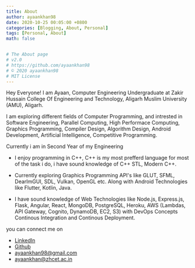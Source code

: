 ```yaml
---
title: About
author: ayaankhan98
date: 2020-10-25 00:05:00 +0800
categories: [Blogging, About, Personal]
tags: [Personal, About]
math: false


# The About page
# v2.0
# https://github.com/ayaankhan98
# © 2020 ayaankhan98
# MIT License
---
```


Hey Everyone! I am Ayaan, Computer Engineering Undergraduate at Zakir Hussain College Of Engineering and Technology, Aligarh Muslim University (AMU), Aligarh.

I am exploring different fields of Computer Programming, and intrested in Software Engineering, Parallel Computing, High Performace Computing, Graphics Programming, Compiler Design, Algorithm Design, Android Development, Artificial Intelligence, Competitive Programming.

Currently i am in Second Year of my Engineering

- I enjoy programming in C++, C++ is my most prefferd language for most of the task i do, i have sound knowledge of C++ STL, Modern C++.

- Currently exploring Graphics Programming API's like GLUT, SFML, DearImGUI, SDL, Vulkan, OpenGL etc. Along with Android Technologies like Flutter, Kotlin, Java.

- I have sound knowledge of Web Technologies like Node.js, Express.js, Flask, Angular, React, MongoDB, PostgreSQL, Heroku, AWS (Lambdas, API Gateway, Cognito, DynamoDB, EC2, S3) with DevOps Concepts Continous Integration and Continous Deployment.

you can connect me on
- [LinkedIn](https://linkedin.com/in/ayaankhan98)
- [Github](https://github.com/ayaankhan98)
- [ayaankhan98@gmail.com]()
- [ayaankhan@zhcet.ac.in]()